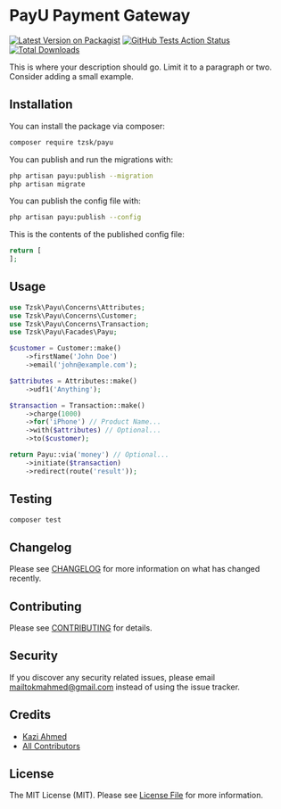# PayU Payment Gateway

[![Latest Version on Packagist](https://img.shields.io/packagist/v/tzsk/payu.svg?style=for-the-badge&logo=composer)](https://packagist.org/packages/tzs/payu)
[![GitHub Tests Action Status](https://img.shields.io/github/workflow/status/tzsk/payu/Tests?label=tests&style=for-the-badge&logo=github)](https://github.com/tzsk/payu/actions?query=workflow%3ATests+branch%3A5.x)
[![Total Downloads](https://img.shields.io/packagist/dt/tzsk/payu.svg?style=for-the-badge&logo=laravel)](https://packagist.org/packages/tzsk/payu)

This is where your description should go. Limit it to a paragraph or two. Consider adding a small example.

## Installation

You can install the package via composer:

```bash
composer require tzsk/payu
```

You can publish and run the migrations with:

```bash
php artisan payu:publish --migration
php artisan migrate
```

You can publish the config file with:
```bash
php artisan payu:publish --config
```

This is the contents of the published config file:

```php
return [
];
```

## Usage

``` php
use Tzsk\Payu\Concerns\Attributes;
use Tzsk\Payu\Concerns\Customer;
use Tzsk\Payu\Concerns\Transaction;
use Tzsk\Payu\Facades\Payu;

$customer = Customer::make()
    ->firstName('John Doe')
    ->email('john@example.com');

$attributes = Attributes::make()
    ->udf1('Anything');

$transaction = Transaction::make()
    ->charge(1000)
    ->for('iPhone') // Product Name...
    ->with($attributes) // Optional...
    ->to($customer);

return Payu::via('money') // Optional...
    ->initiate($transaction)
    ->redirect(route('result'));
```

## Testing

``` bash
composer test
```

## Changelog

Please see [CHANGELOG](CHANGELOG.md) for more information on what has changed recently.

## Contributing

Please see [CONTRIBUTING](.github/CONTRIBUTING.md) for details.

## Security

If you discover any security related issues, please email mailtokmahmed@gmail.com instead of using the issue tracker.

## Credits

- [Kazi Ahmed](https://github.com/tzsk)
- [All Contributors](../../contributors)

## License

The MIT License (MIT). Please see [License File](LICENSE.md) for more information.
